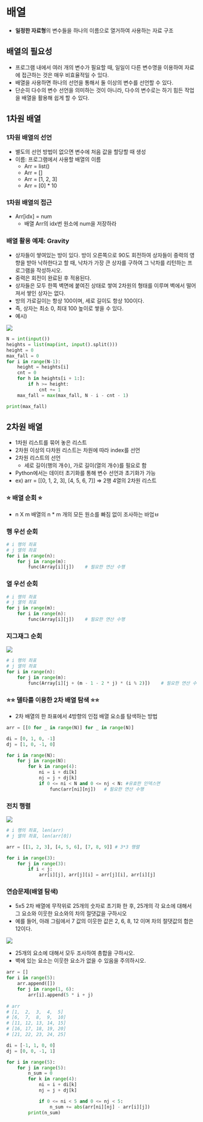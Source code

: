 # 배열

- **일정한 자료형**의 변수들을 하나의 이름으로 열거하여 사용하는 자료 구조

## 배열의 필요성

- 프로그램 내에서 여러 개의 변수가 필요할 때, 일일이 다른 변수명을 이용하여 자료에 접근하는 것은 매우 비효율적일 수 있다.
- 배열을 사용하면 하나의 선언을 통해서 둘 이상의 변수를 선언할 수 있다.
- 단순히 다수의 변수 선언을 의미하는 것이 아니라, 다수의 변수로는 하기 힘든 작업을 배열을 활용해 쉽게 할 수 있다.

## 1차원 배열

### 1차원 배열의 선언

- 별도의 선언 방법이 없으면 변수에 처음 값을 할당할 때 생성
- 이름: 프로그램에서 사용할 배열의 이름
    - Arr = list()
    - Arr = []
    - Arr = [1, 2, 3]
    - Arr = [0] * 10

### 1차원 배열의 접근

- Arr[idx] = num
    - 배열 Arr의 idx번 원소에 num을 저장하라

### 배열 활용 예제: Gravity

- 상자들이 쌓여있는 방이 있다. 방이 오른쪽으로 90도 회전하여 상자들이 중력의 영향을 받아 낙하한다고 할 때, 낙차가 가장 큰 상자를 구하여 그 낙차를 리턴하는 프로그램을 작성하시오.
- 중력은 회전이 완료된 후 적용된다.
- 상자들은 모두 한쪽 벽면에 붙여진 상태로 쌓여 2차원의 형태를 이루며 벽에서 떨어져서 쌓인 상자는 없다.
- 방의 가로길이는 항상 100이며, 세로 길이도 항상 100이다.
- 즉, 상자는 최소 0, 최대 100 높이로 쌓을 수 있다.
- 예시)

<img src="https://github.com/yuj1818/TIL/assets/95585314/1f4719b0-869f-4636-8d78-317aaa05aed7" />

```python
N = int(input())
heights = list(map(int, input().split()))
height = 0
max_fall = 0
for i in range(N-1):
    height = heights[i]
    cnt = 0
    for h in heights[i + 1:]:
        if h >= height:
            cnt += 1
    max_fall = max(max_fall, N - i - cnt - 1)

print(max_fall)
```

## 2차원 배열

- 1차원 리스트를 묶어 놓은 리스트
- 2차원 이상의 다차원 리스트는 차원에 따라 index를 선언
- 2차원 리스트의 선언
    - 세로 길이(행의 개수), 가로 길이(열의 개수)를 필요로 함
- Python에서는 데이터 초기화를 통해 변수 선언과 초기화가 가능
- ex) arr = [[0, 1, 2, 3], [4, 5, 6, 7]] ⇒ 2행 4열의 2차원 리스트

### ⭐ 배열 순회 ⭐

- n X m 배열의 n * m 개의 모든 원소를 빠짐 없이 조사하는 바업ㅂ

### 행 우선 순회

```python
# i 행의 좌표
# j 열의 좌표
for i in range(n):
	for j in range(m):
		func(Array[i][j])    # 필요한 연산 수행
```

### 열 우선 순회

```python
# i 행의 좌표
# j 열의 좌표
for j in range(m):
	for i in range(n):
		func(Array[i][j])    # 필요한 연산 수행
```

### 지그재그 순회

<img src="https://github.com/yuj1818/TIL/assets/95585314/ae9e9636-c7e1-4685-91ad-4dcdfd223a07" />

```python
# i 행의 좌표
# j 열의 좌표
for i in range(n):
	for j in range(m):
		func(Array[i][j + (m - 1 - 2 * j) * (i % 2)])    # 필요한 연산 수행
```

### ⭐⭐ 델타를 이용한 2차 배열 탐색 ⭐⭐

- 2차 배열의 한 좌표에서 4방향의 인접 배열 요소를 탐색하는 방법

```python
arr = [[0 for _ in range(N)] for _ in range(N)]

di = [0, 1, 0, -1]
dj = [1, 0, -1, 0]

for i in range(N):
    for j in range(N):
        for k in range(4):
            ni = i + di[k]
            nj = j + dj[k]
            if 0 <= ni < N and 0 <= nj < N: #유효한 인덱스면
                func(arr[ni][nj])   # 필요한 연산 수행
```

### 전치 행렬

<img src="https://github.com/yuj1818/TIL/assets/95585314/5f5cf954-d83e-4c0a-bb11-6f63b1a2bf26" />

```python
# i 행의 좌표, len(arr)
# j 열의 좌표, len(arr[0])

arr = [[1, 2, 3], [4, 5, 6], [7, 8, 9]] # 3*3 행렬

for i in range(3):
    for j in range(3):
        if i < j:
            arr[i][j], arr[j][i] = arr[j][i], arr[i][j]
```

### 연습문제(배열 탐색)

- 5x5 2차 배열에 무작위로 25개의 숫자로 초기화 한 후, 25개의 각 요소에 대해서 그 요소와 이웃한 요소와의 차의 절댓값을 구하시오
- 예를 들어, 아래 그림에서 7 값의 이웃한 값은 2, 6, 8, 12 이며 차의 절댓값의 합은 12이다.

<img src="https://github.com/yuj1818/TIL/assets/95585314/cbf2c966-d783-4f2e-938a-cb413722e021" />

- 25개의 요소에 대해서 모두 조사하여 총합을 구하시오.
- 벽에 있는 요소는 이웃한 요소가 없을 수 있음을 주의하시오.

```python
arr = []
for i in range(5):
    arr.append([])
    for j in range(1, 6):
        arr[i].append(5 * i + j)
        
# arr
# [1,  2,  3,  4,  5]
# [6,  7,  8,  9,  10]
# [11, 12, 13, 14, 15]
# [16, 17, 18, 19, 20]
# [21, 22, 23, 24, 25]

di = [-1, 1, 0, 0]
dj = [0, 0, -1, 1]

for i in range(5):
    for j in range(5):
        n_sum = 0
        for k in range(4):
            ni = i + di[k]
            nj = j + dj[k]

            if 0 <= ni < 5 and 0 <= nj < 5:
                n_sum += abs(arr[ni][nj] - arr[i][j])
        print(n_sum)
```